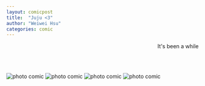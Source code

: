 ```yaml
---
layout: comicpost
title:  "Juju <3"
author: "Weiwei Hsu"
categories: comic
---
```

<!-- Primary Meta Tags -->
<meta name="title" content="Roundup – August 2020">
<meta name="description" content="<3">

<!-- Open Graph / Facebook -->
<meta property="og:type" content="website">
<meta property="og:url" content="http://weiweihsu.com/2020-07-26/wheres-home">
<meta property="og:title" content="Juju">
<meta property="og:description" content="<3">
<meta property="og:image" content="/assets/comic/jujutag.jpg">

<!-- Twitter -->
<meta property="twitter:card" content="summary_large_image">
<meta property="twitter:url" content="http://weiweihsu.com/2020-07-26/wheres-home">
<meta property="twitter:title" content="Juju">
<meta property="twitter:description" content="<3">
<meta property="twitter:image" content="/assets/comic/jujutag.jpg">


<p style= "text-align: right;">It's been a while</p>

<br>

<br>

![photo comic]({{site.baseurl}}/assets/comic/juju_1.jpg)
![photo comic]({{site.baseurl}}/assets/comic/juju_2.jpg)
![photo comic]({{site.baseurl}}/assets/comic/juju_3.jpg)
![photo comic]({{site.baseurl}}/assets/comic/juju_4.jpg)
